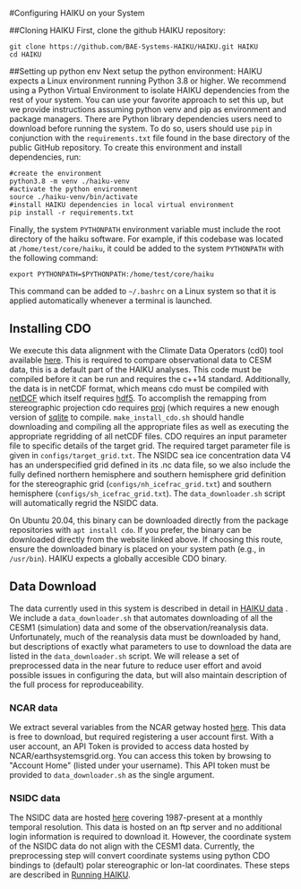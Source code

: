 
#Configuring HAIKU on your System

##Cloning HAIKU
First, clone the github HAIKU repository:

```
git clone https://github.com/BAE-Systems-HAIKU/HAIKU.git HAIKU
cd HAIKU
```

##Setting up python env
Next setup the python environment:
HAIKU expects a Linux environment running Python 3.8 or higher. We recommend using a Python Virtual Environment to isolate HAIKU dependencies from the rest of your system. You can use your favorite approach to set this up, but we provide instructions assuming python venv and pip as environment and package managers. There are Python library dependencies users need to download before running the system. To do so, users should use `pip` in conjunction with the `requirements.txt` file found in the base directory of the public GitHub repository. 
To create this environment and install dependencies, run:

```
#create the environment
python3.8 -m venv ./haiku-venv
#activate the python environment
source ./haiku-venv/bin/activate
#install HAIKU dependencies in local virtual environment
pip install -r requirements.txt
```

Finally, the system `PYTHONPATH` environment variable must include the root directory of the haiku software. For example, if this codebase was located at `/home/test/core/haiku`, it could be added to the system `PYTHONPATH` with the following command:
```
export PYTHONPATH=$PYTHONPATH:/home/test/core/haiku
```
This command can be added to `~/.bashrc` on a Linux system so that it is applied automatically whenever a terminal is launched.


## Installing CDO

We execute this data alignment with the Climate Data Operators (cd0) tool available [here](https://code.mpimet.mpg.de/projects/cdo/). This is required to compare observational data to CESM data, this is a default part of the HAIKU analyses.  This code must be compiled before it can be run and requires the c++14 standard. Additionally, the data is in netCDF format, which means cdo must be compiled with [netDCF](https://github.com/Unidata/netcdf-c) which itself requires [hdf5](https://github.com/HDFGroup/hdf5).  To accomplish the remapping from stereographic projection cdo requires [proj](https://proj.org/) (which requires a new enough version of [sqlite](https://github.com/sqlite) to compile.  `make_install_cdo.sh` should handle downloading and compiling all the appropriate files as well as executing the appropriate regridding of all netCDF files. CDO requires an input parameter file to specific details of the target grid.  The required target parameter file is given in `configs/target_grid.txt`. The NSIDC sea ice concentration data V4 has an underspecified grid defined in its .nc data file, so we also include the fully defined northern hemisphere and southern hemisphere grid definition for the stereographic grid (`configs/nh_icefrac_grid.txt`) and southern hemisphere (`configs/sh_icefrac_grid.txt`). The `data_downloader.sh` script will automatically regrid the NSIDC data.

On Ubuntu 20.04, this binary can be downloaded directly from the package repositories with `apt install cdo`. If you prefer, the binary can be downloaded directly from the website linked above. If choosing this route, ensure the downloaded binary is placed on your system path (e.g., in `/usr/bin`). HAIKU expects a globally accesible CDO binary.


## Data Download

The data currently used in this system is described in detail in [HAIKU data](/data_models) . We include a `data_downloader.sh` that automates downloading of all the CESM1 (simulation) data and some of the observation/reanalysis data. Unfortunately, much of the reanalysis data must be downloaded by hand, but descriptions of exactly what parameters to use to download the data are listed in the `data_downloader.sh` script. We will release a set of preprocessed data in the near future to reduce user effort and avoid possible issues in configuring the data, but will also maintain description of the full process for reproduceability. 

### NCAR data
We extract several variables from the NCAR getway hosted [here](https://www.cesm.ucar.edu/projects/community-projects/LENS/data-sets.html).
This data is free to download, but required registering a user account first. With a user account, an API Token
is provided to access data hosted by NCAR/earthsystemsgrid.org. You can access this token by browsing to
"Account Home" (listed under your username). This API token must be provided to `data_downloader.sh` as the single argument.

### NSIDC data
The NSIDC data are hosted [here](ftp://sidads.colorado.edu/pub/DATASETS/NOAA/G02202_V4/) covering 1987-present
at a monthly temporal resolution. This data is hosted on an ftp server and no additional login information
is required to download it. However, the coordinate system of the NSIDC data do not align with the CESM1 data. Currently, the preprocessing step will convert coordinate systems using python CDO bindings to (default) polar stereographic or lon-lat coordinates. These steps are described in [Running HAIKU](/Tutorials/running_the_code#data-preprocessing-and-climatedata-objects).
